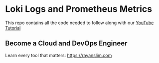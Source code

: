 # Loki Logs and Prometheus Metrics

This repo contains all the code needed to follow along with our [YouTube Tutorial](https://youtu.be/IdWD-lHTurY)

## Become a Cloud and DevOps Engineer

Learn every tool that matters: https://rayanslim.com

